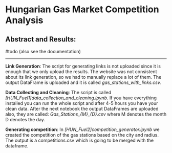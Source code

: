 # Hungarian Gas Market Competition Analysis

Abstract and Results:
---

#todo (also see the documentation)

---
**Link Generation**: The script for generating links is not uploaded since it is enough that we only upload the results. The website was not consistent about its link generation, so we had to manually replace a lot of them. The output DataFrame is uploaded and it is called *gas_stations_with_links.csv*.

**Data Collecting and Cleaning**: The script is called *[HUN_Fuel1]data_collection_and_cleaning.ipynb*. If you have everything installed you can run the whole script and after 4-5 hours you have your clean data. After the next notebook the output DataFrames are uploaded also, they are called: *Gas_Stations_{M}_{D}.csv* where M denotes the month D denotes the day.

**Generating competition**: In *[HUN_Fuel2]competition_generator.ipynb* we created the competition of the gas stations based on the city and radius. The output is a competitions.csv which is going to be merged with the dataframe.
